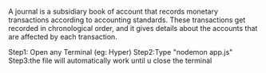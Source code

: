 A journal is a subsidiary book of account that records monetary transactions according to accounting standards. These transactions get recorded in chronological order, 
and it gives details about the accounts that are affected by each transaction.

Step1: Open any Terminal (eg: Hyper) 
Step2:Type "nodemon app.js"
Step3:the file will automatically work until u close the terminal
